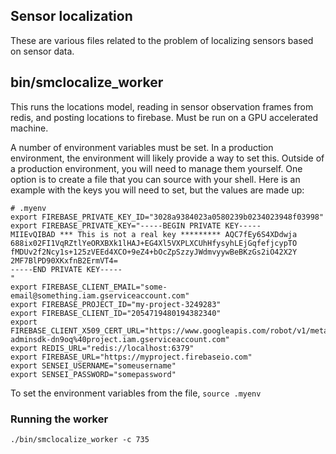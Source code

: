 ## Sensor localization

These are various files related to the problem of localizing sensors based on sensor data.

## bin/smclocalize_worker

This runs the locations model, reading in sensor observation frames from redis,
and posting locations to firebase.  Must be run on a GPU accelerated machine.

A number of environment variables must be set. In a production environment, the
environment will likely provide a way to set this.  Outside of a production
environment, you will need to manage them yourself. One option is to create
a file that you can source with your shell. Here is an example with the keys
you will need to set, but the values are made up:

```
# .myenv
export FIREBASE_PRIVATE_KEY_ID="3028a9384023a0580239b0234023948f03998"
export FIREBASE_PRIVATE_KEY="-----BEGIN PRIVATE KEY-----
MIIEvQIBAD *** This is not a real key ********* AQC7fEy6S4XDdwja
688ix02FI1VqRZtlYeORXBXk1lHAJ+EG4Xl5VXPLXCUhHfysyhLEjGqfefjcypTO
fMDUv2f2Ncy1s+125zVEEd4XCO+9eZ4+bOcZpSzzyJWdmvyywBeBKzGs2iO42X2Y
2MF7BlPD90XKxfnB2ErmVT4=
-----END PRIVATE KEY-----
"
export FIREBASE_CLIENT_EMAIL="some-email@something.iam.gserviceaccount.com"
export FIREBASE_PROJECT_ID="my-project-3249283"
export FIREBASE_CLIENT_ID="2054719480194382340"
export FIREBASE_CLIENT_X509_CERT_URL="https://www.googleapis.com/robot/v1/metadata/x509/firebase-adminsdk-dn9oq%40project.iam.gserviceaccount.com"
export REDIS_URL="redis://localhost:6379"
export FIREBASE_URL="https://myproject.firebaseio.com"
export SENSEI_USERNAME="someusername"
export SENSEI_PASSWORD="somepassword"
```

To set the environment variables from the file, `source .myenv`

### Running the worker

`./bin/smclocalize_worker -c 735`
